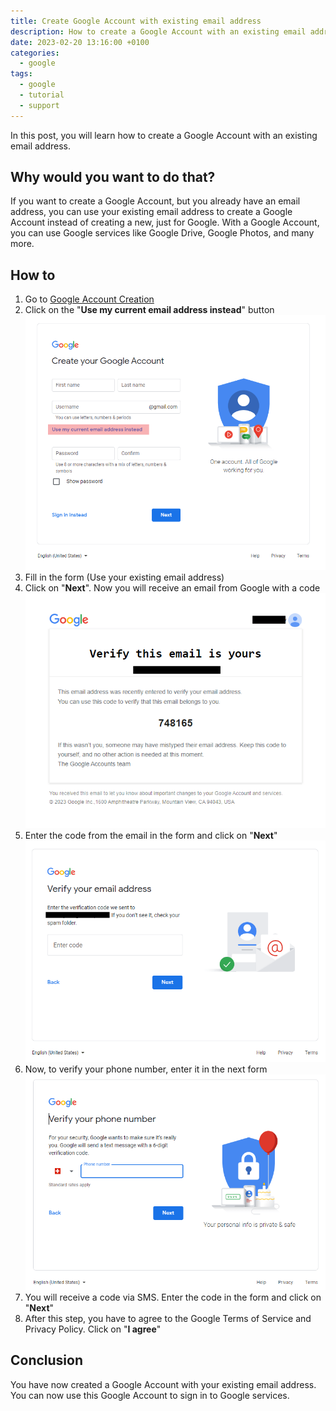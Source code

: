 ```yaml
---
title: Create Google Account with existing email address
description: How to create a Google Account with an existing email address
date: 2023-02-20 13:16:00 +0100
categories:
  - google
tags:
  - google
  - tutorial
  - support
---
```


In this post, you will learn how to create a Google Account with an existing email address.

## Why would you want to do that?

If you want to create a Google Account, but you already have an email address, you can use your existing email address to create a Google Account instead of creating a new, just for Google. With a Google Account, you can use Google services like Google Drive, Google Photos, and many more.

## How to

1. Go to [Google Account Creation](https://accounts.google.com/signup/v2/webcreateaccount?flowName=GlifWebSignIn&flowEntry=SignUp)
2. Click on the "**Use my current email address instead**" button ![Create Account form](/assets/images/posts/2023-02-20-create-google-account-with-existing-email-address/create-account-form.png)
3. Fill in the form (Use your existing email address)
4. Click on "**Next**". Now you will receive an email from Google with a code ![Verification email](/assets/images/posts/2023-02-20-create-google-account-with-existing-email-address/verification-email.png)
5. Enter the code from the email in the form and click on "**Next**" ![Email verification form](/assets/images/posts/2023-02-20-create-google-account-with-existing-email-address/email-verification-form.png)
6. Now, to verify your phone number, enter it in the next form ![Phone number verification](/assets/images/posts/2023-02-20-create-google-account-with-existing-email-address/phone-number-verification.png)
7. You will receive a code via SMS. Enter the code in the form and click on "**Next**"
8. After this step, you have to agree to the Google Terms of Service and Privacy Policy. Click on "**I agree**"

## Conclusion

You have now created a Google Account with your existing email address. You can now use this Google Account to sign in to Google services.
